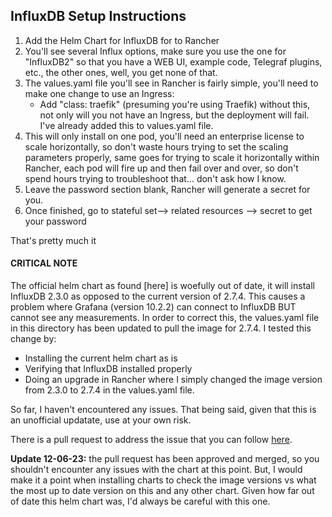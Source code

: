  

## InfluxDB Setup Instructions

1) Add the Helm Chart for InfluxDB for to Rancher 
2) You'll see several Influx options, make sure you use the one for "InfluxDB2" so that you have a WEB UI, example code, Telegraf plugins, etc., the other ones, well, you get none of that. 
3) The values.yaml file you'll see in Rancher is fairly simple, you'll need to make one change to use an Ingress:
    * Add "class: traefik" (presuming you're using Traefik) without this, not only will you not have an Ingress, but the deployment will fail. I've already added this to values.yaml file. 
4) This will only install on one pod, you'll need an enterprise license to scale horizontally, so don't waste hours trying to set the scaling parameters properly, same goes for trying to scale it horizontally within Rancher, each pod will fire up and then fail over and over, so don't spend hours trying to troubleshoot that... don't ask how I know.  
5) Leave the password section blank, Rancher will generate a secret for you.  
6) Once finished, go to stateful set--> related resources --> secret to get your password  

That's pretty much it

#### CRITICAL NOTE 

The official helm chart as found [here] is woefully out of date, it will install InfluxDB 2.3.0 as opposed to the current version of 2.7.4. This causes a problem where Grafana (version 10.2.2) can connect to InfluxDB BUT cannot see any measurements. In order to correct this, the values.yaml file in this directory has been updated to pull the image for 2.7.4. I tested this change by: 

* Installing the current helm chart as is
* Verifying that InfluxDB installed properly 
* Doing an upgrade in Rancher where I simply changed the image version from 2.3.0 to 2.7.4 in the values.yaml file. 

So far, I haven't encountered any issues. That being said, given that this is an unofficial updatate, use at your own risk. 

There is a pull request to address the issue that you can follow [here](https://github.com/influxdata/helm-charts/pull/536).

**Update 12-06-23:** the pull request has been approved and merged, so you shouldn't encounter any issues with the chart at this point. But, I would make it a point when installing charts to check the image versions vs what the most up to date version on this and any other chart. Given how far out of date this helm chart was, I'd always be careful with this one. 
